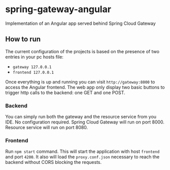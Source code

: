 # spring-gateway-angular

Implementation of an Angular app served behind Spring Cloud Gateway


## How to run

The current configuration of the projects is based on the presence of two entries in your pc hosts file:
- ```gateway 127.0.0.1```
- ```frontend 127.0.0.1```

Once everything is up and running you can visit ```http://gateway:8000``` to access the Angular frontend.
The web app only display two basic buttons to trigger http calls to the backend: one GET and one POST.


### Backend

You can simply run both the gateway and the resource service from you IDE. No configuration required.
Spring Cloud Gateway will run on port 8000.
Resource service will run on port 8080.


### Frontend

Run ```npm start``` command.
This will start the application with host ```frontend``` and port ```4200```.
It also will load the ```proxy.conf.json``` necessary to reach the backend without CORS blocking the requests.
